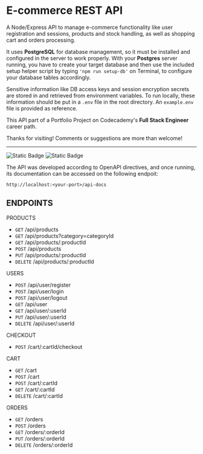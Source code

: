 # E-commerce REST API
A Node/Express API to manage e-commerce functionality like user registration and sessions, products and stock handling, as well as shopping cart and orders processing.

It uses **PostgreSQL** for database management, so it must be installed and configured in the server to work properly. With your **Postgres** server running, you have to create your target database and then use the included setup helper script by typing `'npm run setup-db'` on Terminal, to configure your database tables accordingly.

Sensitive information like DB access keys and session encryption secrets are stored in and retrieved from environment variables. To run locally, these information should be put in a `.env` file in the root directory. An `example.env` file is provided as reference.

This API part of a Portfolio Project on Codecademy's **Full Stack Engineer** career path.

Thanks for visiting! Comments or suggestions are more than welcome!

---
![Static Badge](https://img.shields.io/badge/Version-1.0.1-blue?style=plastic)
![Static Badge](https://img.shields.io/badge/OpenAPI-v._3.0-green?style=plastic)

The API was developed according to OpenAPI directives, and once running, its documentation can be accessed on the following endpoit:

`http://localhost:<your-port>/api-docs`

## ENDPOINTS

PRODUCTS
- `GET` /api/products
- `GET` /api/products?category=categoryId
- `GET` /api/products/:productId
- `POST` /api/products
- `PUT` /api/products/:productId
- `DELETE` /api/products/:productId

USERS
- `POST` /api/user/register
- `POST` /api/user/login
- `POST` /api/user/logout
- `GET` /api/user
- `GET` /api/user/:userId
- `PUT` /api/user/:userId
- `DELETE` /api/user/:userId

CHECKOUT
- `POST` /cart/:cartId/checkout

CART
- `GET` /cart
- `POST` /cart
- `POST` /cart/:cartId
- `GET` /cart/:cartId
- `DELETE` /cart/:cartId

ORDERS
- `GET` /orders
- `POST` /orders
- `GET` /orders/:orderId
- `PUT` /orders/:orderId
- `DELETE` /orders/:orderId
